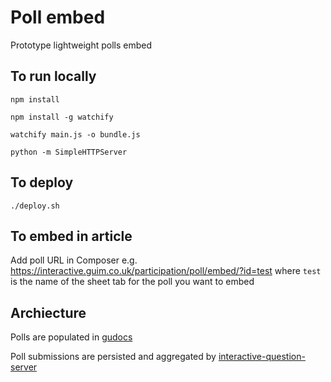 # Poll embed

Prototype lightweight polls embed

## To run locally

`npm install`

`npm install -g watchify`

`watchify main.js -o bundle.js`

`python -m SimpleHTTPServer`

## To deploy

`./deploy.sh`

## To embed in article

Add poll URL in Composer e.g. https://interactive.guim.co.uk/participation/poll/embed/?id=test where `test` is the name of the sheet tab for the poll you want to embed

## Archiecture

Polls are populated in [gudocs](https://github.com/guardian/gudocs)

Poll submissions are persisted and aggregated by [interactive-question-server](https://github.com/guardian/interactive-question-server)